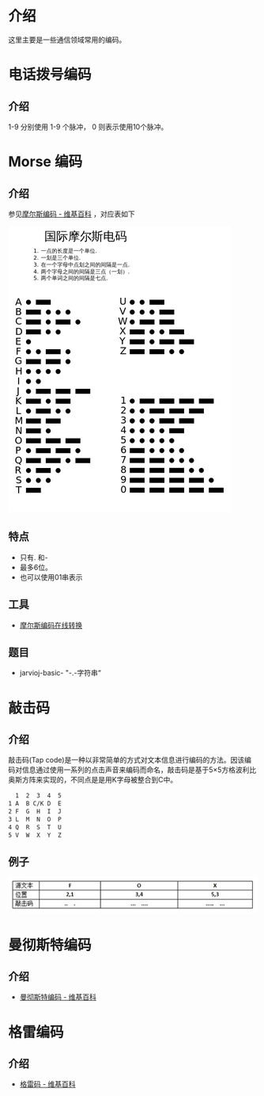 # 介绍

这里主要是一些通信领域常用的编码。

# 电话拨号编码

## 介绍

1-9 分别使用 1-9 个脉冲， 0 则表示使用10个脉冲。

# Morse 编码

## 介绍

参见[摩尔斯编码 - 维基百科](https://zh.wikipedia.org/wiki/%E6%91%A9%E5%B0%94%E6%96%AF%E7%94%B5%E7%A0%81) ，对应表如下

![摩尔斯电码](/misc/encode/figure/morse.jpg)

## 特点

- 只有. 和-
- 最多6位。
- 也可以使用01串表示

## 工具

- [摩尔斯编码在线转换](http://www.zhongguosou.com/zonghe/moErSiCodeConverter.aspx)

## 题目

- jarvioj-basic- "-.-字符串“

# 敲击码

## 介绍

敲击码(Tap code)是一种以非常简单的方式对文本信息进行编码的方法。因该编码对信息通过使用一系列的点击声音来编码而命名，敲击码是基于5×5方格波利比奥斯方阵来实现的，不同点是是用K字母被整合到C中。

```text
  1  2  3  4  5
1 A  B C/K D  E
2 F  G  H  I  J 
3 L  M  N  O  P
4 Q  R  S  T  U
5 V  W  X  Y  Z
```

## 例子

![敲击码](/misc/encode/figure/tapcode.jpg)

# 曼彻斯特编码

## 介绍

- [曼彻斯特编码 - 维基百科](https://zh.wikipedia.org/wiki/%E6%9B%BC%E5%BD%BB%E6%96%AF%E7%89%B9%E7%BC%96%E7%A0%81)

# 格雷编码

## 介绍

- [格雷码 - 维基百科](https://zh.wikipedia.org/wiki/%E6%A0%BC%E9%9B%B7%E7%A0%81)